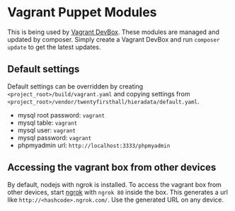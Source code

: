 Vagrant Puppet Modules
======================

This is being used by [Vagrant DevBox](https://github.com/twentyfirsthall/vagrant-devbox). These modules are managed and updated by composer. Simply create a Vagrant DevBox and run ``composer update`` to get the latest updates.

Default settings
----------------

Default settings can be overridden by creating `<project_root>/build/vagrant.yaml` and copying settings from `<project_root>/vendor/twentyfirsthall/hieradata/default.yaml`.

- mysql root password: `vagrant`
- mysql table: `vagrant`
- mysql user: `vagrant`
- mysql password: `vagrant`
- phpmyadmin url: `http://localhost:3333/phpmyadmin`

Accessing the vagrant box from other devices
--------------------------------------------

By default, nodejs with ngrok is installed. To access the vagrant box from other devices, start [ngrok](https://ngrok.com/) with `ngrok 80` inside the box. This generates a url like `http://<hashcode>.ngrok.com/`. Use the generated URL on any device.
